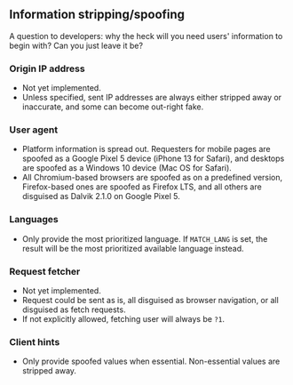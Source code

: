 ## Information stripping/spoofing
A question to developers: why the heck will you need users' information to begin with? Can you just leave it be?

### Origin IP address
* Not yet implemented.
* Unless specified, sent IP addresses are always either stripped away or inaccurate, and some can become out-right fake.

### User agent
* Platform information is spread out. Requesters for mobile pages are spoofed as a Google Pixel 5 device (iPhone 13 for Safari), and desktops are spoofed as a Windows 10 device (Mac OS for Safari).
* All Chromium-based browsers are spoofed as on a predefined version, Firefox-based ones are spoofed as Firefox LTS, and all others are disguised as Dalvik 2.1.0 on Google Pixel 5.

### Languages
* Only provide the most prioritized language. If `MATCH_LANG` is set, the result will be the most prioritized available language instead.

### Request fetcher
* Not yet implemented.
* Request could be sent as is, all disguised as browser navigation, or all disguised as fetch requests.
* If not explicitly allowed, fetching user will always be `?1`.

### Client hints
* Only provide spoofed values when essential. Non-essential values are stripped away.